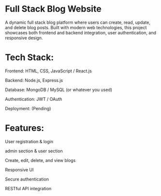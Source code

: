 # Full Stack Blog Website
A dynamic full stack blog platform where users can create, read, update, and delete blog posts. Built with modern web technologies, this project showcases both frontend and backend integration, user authentication, and responsive design.

# Tech Stack:
Frontend: HTML, CSS, JavaScript / React.js

Backend: Node.js, Express.js

Database: MongoDB / MySQL (or whatever you used)

Authentication: JWT / OAuth

Deployment: (Pending)


# Features:
User registration & login

admin section & user section

Create, edit, delete, and view blogs

Responsive UI

Secure authentication

RESTful API integration
